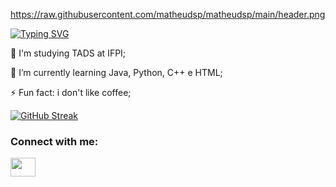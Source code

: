 
https://raw.githubusercontent.com/matheudsp/matheudsp/main/header.png

[![Typing SVG](https://readme-typing-svg.herokuapp.com?color=%232686E0&size=25&lines=%F0%9F%91%8B+Hi%2C+I%E2%80%99m+%40matheudsp)](https://git.io/typing-svg)

👀 I'm studying TADS at IFPI;

🌱 I’m currently learning Java, Python, C++ e HTML;

⚡ Fun fact: i don't like coffee;

[![GitHub Streak](http://github-readme-streak-stats.herokuapp.com?user=matheudsp&theme=blueberry&hide_border=true&date_format=M%20j%5B%2C%20Y%5D)](https://git.io/streak-stats)

<h3 align="left">Connect with me:</h3>
<p align="left">
<a href="mailto:mdsp.personal@gmail.com?Subject=Oi%20Matheus%2C%20visitei%20o%20seu%20perfil%20e..."linkText target="blank"><img align="center" src="https://cdn.jsdelivr.net/npm/simple-icons@5.7.0/icons/gmail.svg" alt="" height="30" width="40"/></a>
</p>
